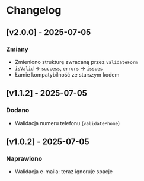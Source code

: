 # Changelog

## [v2.0.0] - 2025-07-05
### Zmiany
- Zmieniono strukturę zwracaną przez `validateForm`
- `isValid` → `success`, `errors` → `issues`
- Łamie kompatybilność ze starszym kodem

## [v1.1.2] - 2025-07-05
### Dodano
- Walidacja numeru telefonu (`validatePhone`)

## [v1.0.2] - 2025-07-05
### Naprawiono
- Walidacja e-maila: teraz ignoruje spacje